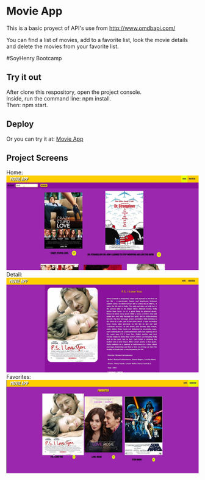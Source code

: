 # Movie App
This is a basic proyect of API's use from http://www.omdbapi.com/

You can find a list of movies, add to a favorite list, look the movie details and delete the movies from your favorite list.

#SoyHenry Bootcamp

## Try it out
After clone this respository, open the project console.
<br>
Inside, run the command line: npm install.
</br>
Then: npm start.

## Deploy
Or you can try it at: 
<a href="https://aleespinozama.github.io/movie-app/">Movie App </a>


## Project Screens
Home:
<a href="https://aleespinozama.github.io/movie-app/"><img src="./imgs/home.JPG" alt="landing"/></a>
Detail:
<a href="https://aleespinozama.github.io/movie-app/"><img src="./imgs/detail.JPG" alt="detail movie app"/></a>
Favorites:
<a href="https://aleespinozama.github.io/movie-app/"><img src="./imgs/favorites.JPG" alt="favorites movie app"/></a>




